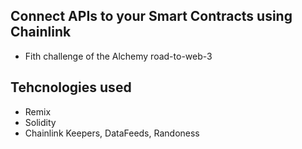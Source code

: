 ## Connect APIs to your Smart Contracts using Chainlink

- Fith challenge of the Alchemy road-to-web-3

## Tehcnologies used

- Remix
- Solidity
- Chainlink Keepers, DataFeeds, Randoness
